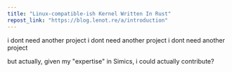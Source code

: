 ```yaml
---
title: "Linux-compatible-ish Kernel Written In Rust"
repost_link: "https://blog.lenot.re/a/introduction"
---
```


i dont need another project i dont need another project i dont need another project

but actually, given my "expertise" in Simics, i could actually contribute?
